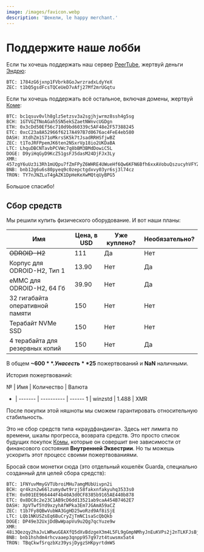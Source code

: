 ```yaml
---
image: /images/favicon.webp
description: 'Шекели, le happy merchant.'
---
```


# Поддержите наше лобби

Если ты хочешь поддержать наш сервер [PeerTube](/how/peertube.md), жертвуй деньги [Эндрю](https://amorgan.xyz):

```
BTC: 1784zG6jxnp1FVbrk8GoJwrzradxLdyYeX
ZEC: t1bQ5gsdFcsTQCeUeD7vAfj27Mf2mrUGqtu
```

Если ты хочешь поддержать всё остальное, включая домены, жертвуй [Коме](/who/commagray.md):

```
BTC: bc1qsuv0vlh8glz5etzsv3a2sgjhjwrmz8ssh4g5sg
BCH: 1GTVGZTNoAGah5SN5ekSZaetNWnvcUGDgn
ETH: 0x3cDd50Ef56c710d9bd60339c5AF48e2F57388245
ETC: 0xcC23a8A52966f6217A497B7d0676ac4FeE4eb580
DASH: XtdhZm1S71oMkrsSK5k7tJsadRRHSfjwBZ
ZEC: t1ToJRFPpemJK6ten2NSxrVp18io2UKDaBA
LTC: LhquDBCNTavbPCVWc7q8bBM3BMdDowiC5L
DOGE: D9yiHqGyD9KcZ51gsFJ5dasM24DjFJx3Ly
XMR: 457zgY6uUz3i3Rh1mUQpu7fZmFPyZ6WHRE4UWueHf6Qw6KFN6Bfh6xxAVobuQszucyhVFYZ8uYLnY2YXUS7NpJ8GQ3Rm9wz
BNB: bnb12g6u6s80pyeq9c0zepctgdxvy03yr6sj3l74cz
TRON: TY7nJNZLuT4gAZK1DpHeKeXwMQtqUyBPG5
```

Большое спасибо!

## Сбор средств

Мы решили купить физического оборудование. И вот наши планы:

Имя                             | Цена, в USD | Уже куплено? | Необязательно?
------------------------------- | ----------- | ------------ | --------------
~~ODROID-H2~~                   | 111         | Да           | Нет
Корпус для ODROID-H2, Тип 1     | 13.90       | Нет          | Да
eMMC для ODROID-H2, 64 Гб       | 39.90       | Нет          | Да
32 гигабайта оперативной памяти | 150         | Нет          | Нет
Терабайт NVMe SSD               | 150         | Нет          | Нет
4 терабайта для резервных копий | 150         | Нет          | Да

В общем **~$600**. У нас есть **$25** пожертвований и **NaN** наличными.

История пожертвований:

№ | Имя     | Количество | Валюта
- | ------- | ---------- | ------
1 | winzstd | 1.488      | XMR

После покупки этой няшноты мы сможем гарантировать относительную стабильность.

Это не сбор средств типа «краудфандинга». Здесь нет лимита по времени, шкалы прогресса, возврата средств. Это просто список будущих покупок [Комы](/who/commagray.md), которые он совершит вне зависимости от финансового состояния **Внутренней Эквестрии**. Но ты можешь ускорить этот процесс своими пожертвованиями.

Бросай свои монетки сюда (это отдельный кошелёк Guarda, специально созданный для целей сбора средств):

```
BTC: 1FNYuvMmyGVTUbroiMHu7amgMUbUivpn2i
BCH: qr4kzn2w66lzumydwt9rzj58fakxnfakyuhq3533s0
ETH: 0x001EE966444F4b40A3d0CF8385b9165AE440b878
ETC: 0x8DC8c2e23C1AB9cD6dd13521ab9caA454B7462E7
DASH: XpVTwf5Yd9xzyhAfWPka3Em7JGAmA59aCZ
ZEC: t1b7Fy8QBwVubWA3GgHD25woRzd9Af8iSjE
LTC: LQb1NKUSZsEq6BuCryZjTmNC1saScQbQkb
DOGE: DP49e32UxjDdBwWpapVu9u2Qg7qcYuze9w
XMR: 48i3Qezqy2haJvLWRwuGEAXfQ5dXvBdzgeX3m4L5FL9gGmpNMhyJnEuKVPs2j2nTLKFJsBjud79dr3sRjA9YPe3oBsp24wS
BNB: bnb1hshdm4rhcvaaep3qnpp957g97zt4tuwsmx5at4
TRON: TBqCkwfSrqzbXz39ysjDygzSHKpyrtdmWS
```
